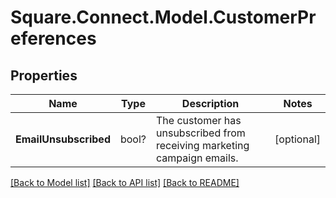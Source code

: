 # Square.Connect.Model.CustomerPreferences
## Properties

Name | Type | Description | Notes
------------ | ------------- | ------------- | -------------
**EmailUnsubscribed** | bool? | The customer has unsubscribed from receiving marketing campaign emails. | [optional] 



[[Back to Model list]](../README.md#documentation-for-models) [[Back to API list]](../README.md#documentation-for-api-endpoints) [[Back to README]](../README.md)

